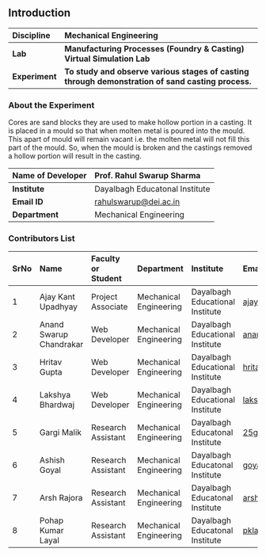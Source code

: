 ## Introduction


<b>Discipline | <b> Mechanical Engineering
:--|:--|
<b> Lab | <b> Manufacturing Processes (Foundry & Casting) Virtual Simulation Lab
<b> Experiment| <b> To study and observe various stages of casting through demonstration of sand casting process.

### About the Experiment

Cores are sand blocks they are used to make hollow portion in a casting. It is placed in a mould so that when molten metal is poured into the mould. 
This apart of mould will remain vacant i.e. the molten metal will not fill this part of the mould. 
So, when the mould is broken and the castings removed a hollow portion will result in the casting.
 
<b>Name of Developer | <b> Prof. Rahul Swarup Sharma
:--|:--|
<b> Institute | Dayalbagh Educatonal Institute <b>  
<b> Email ID |  rahulswarup@dei.ac.in   <b>  
<b> Department |  Mechanical Engineering

### Contributors List

SrNo | Name | Faculty or Student | Department| Institute | Email id
:--|:--|:--|:--|:--|:--|
1 | Ajay Kant Upadhyay | Project Associate | Mechanical Engineering | Dayalbagh Educational Institute | ajaykant900@gmail.com
2 | Anand Swarup Chandrakar | Web Developer | Mechanical Engineering | Dayalbagh Educational Institute | anandswaroop201@gmail.com
3 | Hritav Gupta | Web Developer | Mechanical Engineering | Dayalbagh Educational Institute | hritavg@gmail.com
4 | Lakshya Bhardwaj | Web Developer | Mechanical Engineering | Dayalbagh Educational Institute | lakshya.bhardwaj121@gmail.com
5 | Gargi Malik | Research Assistant | Mechanical Engineering | Dayalbagh Educatonal Institute | 25gargimalik@gmail.com |
6 | Ashish Goyal | Research Assistant | Mechanical Engineering | Dayalbagh Educatonal Institute | goyalashish2128@gmail.com |
7 | Arsh Rajora | Research Assistant | Mechanical Engineering | Dayalbagh Educatonal Institute | arsh.rajora@gmail.com |
8 | Pohap Kumar Layal | Research Assistant | Mechanical Engineering | Dayalbagh Educatonal Institute | pklayal@gmail.com |
